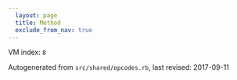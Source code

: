 ```yaml
---
  layout: page
  title: Method
  exclude_from_nav: true
---
```


  VM index: `8`

Autogenerated from `src/shared/opcodes.rb`, last revised: 2017-09-11